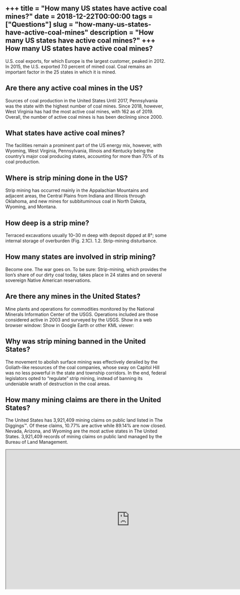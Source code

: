 +++
title = "How many US states have active coal mines?"
date = 2018-12-22T00:00:00
tags = ["Questions"]
slug = "how-many-us-states-have-active-coal-mines"
description = "How many US states have active coal mines?"
+++
How many US states have active coal mines?
------------------------------------------

U.S. coal exports, for which Europe is the largest customer, peaked in 2012. In 2015, the U.S. exported 7.0 percent of mined coal. Coal remains an important factor in the 25 states in which it is mined.

Are there any active coal mines in the US?
------------------------------------------

Sources of coal production in the United States Until 2017, Pennsylvania was the state with the highest number of coal mines. Since 2018, however, West Virginia has had the most active coal mines, with 162 as of 2019. Overall, the number of active coal mines is has been declining since 2000.

What states have active coal mines?
-----------------------------------

The facilities remain a prominent part of the US energy mix, however, with Wyoming, West Virginia, Pennsylvania, Illinois and Kentucky being the country’s major coal producing states, accounting for more than 70% of its coal production.

Where is strip mining done in the US?
-------------------------------------

Strip mining has occurred mainly in the Appalachian Mountains and adjacent areas, the Central Plains from Indiana and Illinois through Oklahoma, and new mines for subbituminous coal in North Dakota, Wyoming, and Montana.

How deep is a strip mine?
-------------------------

Terraced excavations usually 10–30 m deep with deposit dipped at 8°; some internal storage of overburden (Fig. 2.1C). 1.2. Strip-mining disturbance.

How many states are involved in strip mining?
---------------------------------------------

Become one. The war goes on. To be sure: Strip-mining, which provides the lion’s share of our dirty coal today, takes place in 24 states and on several sovereign Native American reservations.

Are there any mines in the United States?
-----------------------------------------

Mine plants and operations for commodities monitored by the National Minerals Information Center of the USGS. Operations included are those considered active in 2003 and surveyed by the USGS. Show in a web browser window: Show in Google Earth or other KML viewer:

Why was strip mining banned in the United States?
-------------------------------------------------

The movement to abolish surface mining was effectively derailed by the Goliath-like resources of the coal companies, whose sway on Capitol Hill was no less powerful in the state and township corridors. In the end, federal legislators opted to “regulate” strip mining, instead of banning its undeniable wrath of destruction in the coal areas.

How many mining claims are there in the United States?
------------------------------------------------------

The United States has 3,921,409 mining claims on public land listed in The Diggings™. Of these claims, 10.77% are active while 89.14% are now closed. Nevada, Arizona, and Wyoming are the most active states in The United States. 3,921,409 records of mining claims on public land managed by the Bureau of Land Management.

<iframe allow="accelerometer; autoplay; clipboard-write; encrypted-media; gyroscope; picture-in-picture" allowfullscreen="" class="__youtube_prefs__  epyt-is-override  no-lazyload" data-no-lazy="1" data-origheight="433" data-origwidth="770" data-skipgform_ajax_framebjll="" height="433" id="_ytid_54745" loading="lazy" src="https://www.youtube.com/embed/XkDQ_UbqbG4?enablejsapi=1&autoplay=0&cc_load_policy=0&cc_lang_pref=&iv_load_policy=1&loop=0&modestbranding=0&rel=1&fs=1&playsinline=0&autohide=2&theme=dark&color=red&controls=1&" title="YouTube player" width="770"></iframe>